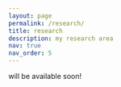```yaml
---
layout: page
permalink: /research/
title: research
description: my research area
nav: true
nav_order: 5
---
```


will be available soon!
